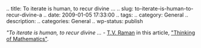 .. title: To iterate is human, to recur divine …
.. slug: to-iterate-is-human-to-recur-divine-a
.. date: 2009-01-05 17:33:00
.. tags: 
.. category: General
.. description: 
.. categories: General
.. wp-status: publish

<html><body><i>"To iterate is human, to recur divine … </i> - <a href="http://emacspeak.sourceforge.net/raman">T.V. Raman</a> in this article, <a href="http://emacspeak.sourceforge.net/raman/publications/thinking-of-math/thinking-of-math.html"> "Thinking of Mathematics"</a>.</body></html>